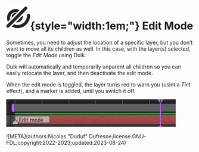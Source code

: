 # ![](../../../img/duik/icons/unlink.svg){style="width:1em;"} Edit Mode

Sometimes, you need to adjust the location of a specific layer, but you don’t want to move all its children as well. In this case, with the layer(s) selected, toggle the *Edit Mode* using Duik.

Duik will automatically and temporarily unparent all children so you can easily relocate the layer, and then deactivate the edit mode.

When the edit mode is toggled, the layer turns red to warn you (usint a *Tint* effect), and a marker is added, until you switch it off.

![](../../../img/duik/constraints/edit-mode-tag.png)


![META](authors:Nicolas "Duduf" Dufresne;license:GNU-FDL;copyright:2022-2023;updated:2023-08-24)
